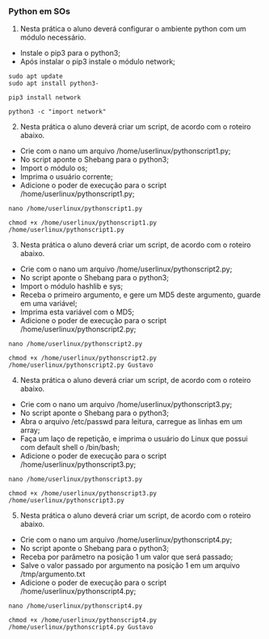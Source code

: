 ### Python em SOs

1. Nesta prática o aluno deverá configurar o ambiente python com um módulo necessário.
- Instale o pip3 para o python3;
- Após instalar o pip3 instale o módulo network;

```
sudo apt update
sudo apt install python3-

pip3 install network

python3 -c "import network"

```

2. Nesta prática o aluno deverá criar um script, de acordo com o roteiro abaixo.
- Crie com o nano um arquivo /home/userlinux/pythonscript1.py;
- No script aponte o Shebang para o python3;
- Import o módulo os;
- Imprima o usuário corrente;
- Adicione o poder de execução para o script /home/userlinux/pythonscript1.py;

```
nano /home/userlinux/pythonscript1.py

chmod +x /home/userlinux/pythonscript1.py
/home/userlinux/pythonscript1.py

```

3. Nesta prática o aluno deverá criar um script, de acordo com o roteiro abaixo.
- Crie com o nano um arquivo /home/userlinux/pythonscript2.py;
- No script aponte o Shebang para o python3;
- Import o módulo hashlib e sys;
- Receba o primeiro argumento, e gere um MD5 deste argumento, guarde em uma variável;
- Imprima esta variável com o MD5;
- Adicione o poder de execução para o script /home/userlinux/pythonscript2.py;

```
nano /home/userlinux/pythonscript2.py

chmod +x /home/userlinux/pythonscript2.py
/home/userlinux/pythonscript2.py Gustavo

```

4. Nesta prática o aluno deverá criar um script, de acordo com o roteiro abaixo.
- Crie com o nano um arquivo /home/userlinux/pythonscript3.py;
- No script aponte o Shebang para o python3;
- Abra o arquivo /etc/passwd para leitura, carregue as linhas em um array;
- Faça um laço de repetição, e imprima o usuário do Linux que possui com default shell o /bin/bash;
- Adicione o poder de execução para o script /home/userlinux/pythonscript3.py;

```
nano /home/userlinux/pythonscript3.py

chmod +x /home/userlinux/pythonscript3.py
/home/userlinux/pythonscript3.py
```

5. Nesta prática o aluno deverá criar um script, de acordo com o roteiro abaixo.
- Crie com o nano um arquivo /home/userlinux/pythonscript4.py;
- No script aponte o Shebang para o python3;
- Receba por parâmetro na posição 1 um valor que será passado;
- Salve o valor passado por argumento na posição 1 em um arquivo /tmp/argumento.txt
- Adicione o poder de execução para o script /home/userlinux/pythonscript4.py;

```
nano /home/userlinux/pythonscript4.py

chmod +x /home/userlinux/pythonscript4.py
/home/userlinux/pythonscript4.py Gustavo
```